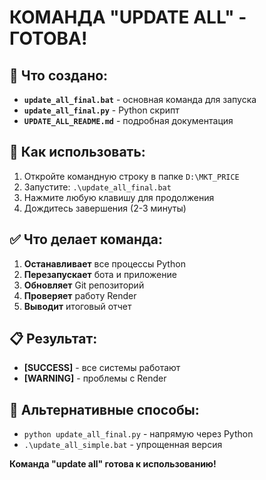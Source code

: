 # КОМАНДА "UPDATE ALL" - ГОТОВА!

## 🎉 Что создано:
- **`update_all_final.bat`** - основная команда для запуска
- **`update_all_final.py`** - Python скрипт
- **`UPDATE_ALL_README.md`** - подробная документация

## 🚀 Как использовать:
1. Откройте командную строку в папке `D:\MKT_PRICE`
2. Запустите: `.\update_all_final.bat`
3. Нажмите любую клавишу для продолжения
4. Дождитесь завершения (2-3 минуты)

## ✅ Что делает команда:
1. **Останавливает** все процессы Python
2. **Перезапускает** бота и приложение
3. **Обновляет** Git репозиторий
4. **Проверяет** работу Render
5. **Выводит** итоговый отчет

## 📋 Результат:
- **[SUCCESS]** - все системы работают
- **[WARNING]** - проблемы с Render

## 🔧 Альтернативные способы:
- `python update_all_final.py` - напрямую через Python
- `.\update_all_simple.bat` - упрощенная версия

**Команда "update all" готова к использованию!**
